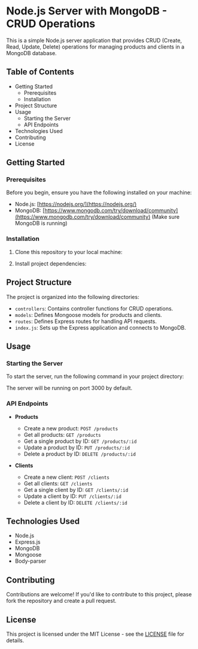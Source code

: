 # Node.js Server with MongoDB - CRUD Operations

This is a simple Node.js server application that provides CRUD (Create, Read, Update, Delete) operations for managing products and clients in a MongoDB database.

## Table of Contents

- Getting Started
  - Prerequisites
  - Installation
- Project Structure
- Usage
  - Starting the Server
  - API Endpoints
- Technologies Used
- Contributing
- License

## Getting Started

### Prerequisites

Before you begin, ensure you have the following installed on your machine:

- Node.js: [https://nodejs.org/](https://nodejs.org/)
- MongoDB: [https://www.mongodb.com/try/download/community](https://www.mongodb.com/try/download/community) (Make sure MongoDB is running)

### Installation

1. Clone this repository to your local machine:

2. Install project dependencies:

## Project Structure

The project is organized into the following directories:

- `controllers`: Contains controller functions for CRUD operations.
- `models`: Defines Mongoose models for products and clients.
- `routes`: Defines Express routes for handling API requests.
- `index.js`: Sets up the Express application and connects to MongoDB.

## Usage

### Starting the Server

To start the server, run the following command in your project directory:

The server will be running on port 3000 by default.

### API Endpoints

- **Products**

  - Create a new product: `POST /products`
  - Get all products: `GET /products`
  - Get a single product by ID: `GET /products/:id`
  - Update a product by ID: `PUT /products/:id`
  - Delete a product by ID: `DELETE /products/:id`

- **Clients**
  - Create a new client: `POST /clients`
  - Get all clients: `GET /clients`
  - Get a single client by ID: `GET /clients/:id`
  - Update a client by ID: `PUT /clients/:id`
  - Delete a client by ID: `DELETE /clients/:id`

## Technologies Used

- Node.js
- Express.js
- MongoDB
- Mongoose
- Body-parser

## Contributing

Contributions are welcome! If you'd like to contribute to this project, please fork the repository and create a pull request.

## License

This project is licensed under the MIT License - see the [LICENSE](LICENSE) file for details.
